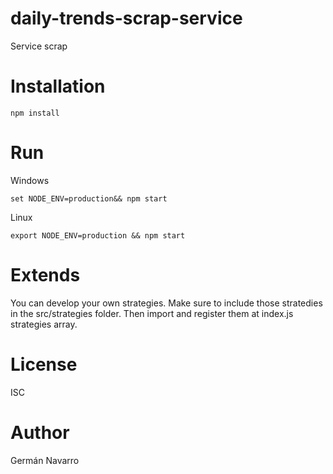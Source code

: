 # daily-trends-scrap-service

Service scrap

# Installation

```
npm install
```

# Run

Windows

```
set NODE_ENV=production&& npm start
```

Linux

```
export NODE_ENV=production && npm start
```

# Extends

You can develop your own strategies.
Make sure to include those stratedies in the src/strategies folder.
Then import and register them at index.js strategies array.

# License

ISC

# Author

Germán Navarro